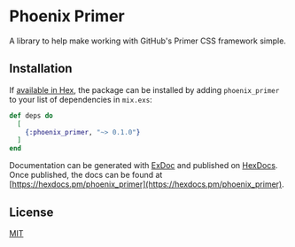 # Phoenix Primer

A library to help make working with GitHub's Primer CSS framework simple.

## Installation

If [available in Hex](https://hex.pm/docs/publish), the package can be installed
by adding `phoenix_primer` to your list of dependencies in `mix.exs`:

```elixir
def deps do
  [
    {:phoenix_primer, "~> 0.1.0"}
  ]
end
```

Documentation can be generated with [ExDoc](https://github.com/elixir-lang/ex_doc)
and published on [HexDocs](https://hexdocs.pm). Once published, the docs can
be found at [https://hexdocs.pm/phoenix_primer](https://hexdocs.pm/phoenix_primer).

## License

[MIT](LICENSE.md)
